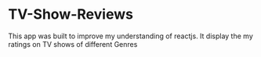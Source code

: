# TV-Show-Reviews
This app was built to improve my understanding of reactjs. It display the my ratings on TV shows of different Genres

